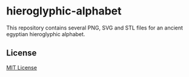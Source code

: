 # hieroglyphic-alphabet #

This repository contains several PNG, SVG and STL files for an ancient egyptian hieroglyphic alphabet.




## License ##

[MIT License](LICENSE.md)
